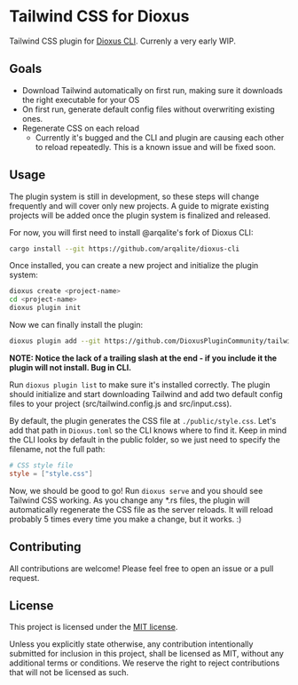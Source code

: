 # Tailwind CSS for Dioxus
Tailwind CSS plugin for [Dioxus CLI]. Currenly a very early WIP.

## Goals
* Download Tailwind automatically on first run, making sure it downloads the right executable for your OS
* On first run, generate default config files without overwriting existing ones.
* Regenerate CSS on each reload
    * Currently it's bugged and the CLI and plugin are causing each other to reload repeatedly. This is a known issue and will be fixed soon.

## Usage
The plugin system is still in development, so these steps will change frequently and will cover only new projects. A guide to migrate existing projects will be added once the plugin system is finalized and released.

For now, you will first need to install @arqalite's fork of Dioxus CLI:

```bash
cargo install --git https://github.com/arqalite/dioxus-cli
```

Once installed, you can create a new project and initialize the plugin system:

```bash
dioxus create <project-name>
cd <project-name>
dioxus plugin init
```

Now we can finally install the plugin:

```bash
dioxus plugin add --git https://github.com/DioxusPluginCommunity/tailwind-plugin
```
<strong>NOTE: Notice the lack of a trailing slash at the end - if you include it the plugin will not install. Bug in CLI.</strong>

Run `dioxus plugin list` to make sure it's installed correctly. The plugin should initialize and start downloading Tailwind and add two default config files to your project (src/tailwind.config.js and src/input.css).

By default, the plugin generates the CSS file at `./public/style.css`. Let's add that path in `Dioxus.toml` so the CLI knows where to find it.
Keep in mind the CLI looks by default in the public folder, so we just need to specify the filename, not the full path:

```toml
# CSS style file
style = ["style.css"]
```

Now, we should be good to go! Run `dioxus serve` and you should see Tailwind CSS working. As you change any *.rs files, the plugin will automatically regenerate the CSS file as the server reloads.
It will reload probably 5 times every time you make a change, but it works. :)

## Contributing
All contributions are welcome! Please feel free to open an issue or a pull request.
## License
This project is licensed under the [MIT license](https://github.com/DioxusPluginCommunity/tailwind-plugin/blob/main/LICENSE).

Unless you explicitly state otherwise, any contribution intentionally submitted
for inclusion in this project, shall be licensed as MIT, without any additional
terms or conditions. We reserve the right to reject contributions that will not be licensed as such.

[Dioxus CLI]: https://github.com/DioxusLabs/cli
[Tailwind CLI]: https://github.com/tailwindlabs/tailwindcss/releases 
